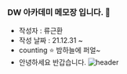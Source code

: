 ### DW 아카데미 메모장 입니다. :pencil:
- 작성자 : 류근환
- 작성 날짜 : 21.12.31 ~ 
- counting :star: 밤하늘에 퍼얼~
- 안녕하세요 반갑습니다. 
![header](https://capsule-render.vercel.app/api?type=cylider&color=auto&height=300&section=header&text=capsule%20render&fontSize=90)

